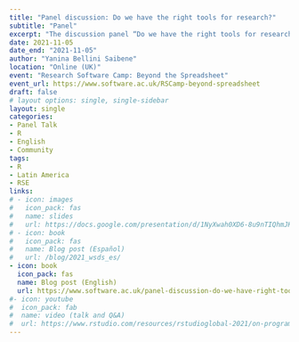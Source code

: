 ```yaml
---
title: "Panel discussion: Do we have the right tools for research?"
subtitle: "Panel"
excerpt: "The discussion panel “Do we have the right tools for research?” took place online on Friday 5th November 2021, from 2 to 3pm GMT, as part of the Research Software Camp: Beyond the Spreadsheet, organised by the Software Sustainability Institute."
date: 2021-11-05
date_end: "2021-11-05"
author: "Yanina Bellini Saibene"
location: "Online (UK)"
event: "Research Software Camp: Beyond the Spreadsheet"
event_url: https://www.software.ac.uk/RSCamp-beyond-spreadsheet
draft: false
# layout options: single, single-sidebar
layout: single
categories:
- Panel Talk
- R
- English
- Community
tags:
- R
- Latin America
- RSE
links:
# - icon: images
#   icon_pack: fas
#   name: slides 
#   url: https://docs.google.com/presentation/d/1NyXwah0XD6-8u9nTIQhmJK8ukYRVT8aeyEVbaUVg_V4/edit
# - icon: book
#   icon_pack: fas
#   name: Blog post (Español)
#   url: /blog/2021_wsds_es/
- icon: book
  icon_pack: fas
  name: Blog post (English)
  url: https://www.software.ac.uk/panel-discussion-do-we-have-right-tools-research  
#- icon: youtube
#  icon_pack: fab
#  name: video (talk and Q&A)
#  url: https://www.rstudio.com/resources/rstudioglobal-2021/on-programming-teaching-and-building-interactive-tutorials-with-learnr/
---
```


